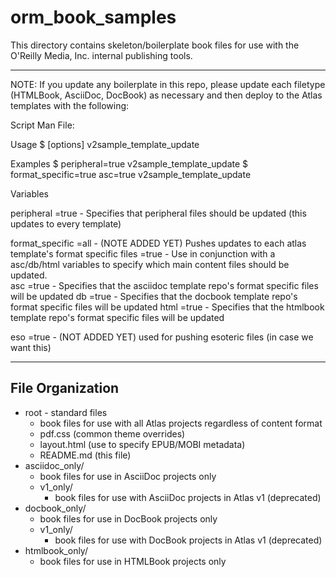 # orm_book_samples

This directory contains skeleton/boilerplate book files for use with the O'Reilly Media, Inc. internal publishing tools.

----
NOTE: If you update any boilerplate in this repo, please update each filetype (HTMLBook, AsciiDoc, DocBook) as necessary and then deploy to the Atlas templates with the following:

Script Man File:

Usage
$ [options] v2sample_template_update

Examples
$ peripheral=true v2sample_template_update
$ format_specific=true asc=true v2sample_template_update

Variables

peripheral
   =true  - Specifies that peripheral files should be updated (this updates to every template) 

format_specific
   =all    - (NOTE ADDED YET) Pushes updates to each atlas template's format specific files
   =true   - Use in conjunction with a asc/db/html variables to specify which main content files
             should be updated.    
   asc
      =true  - Specifies that the asciidoc template repo's format specific files will be updated
   db
      =true  - Specifies that the docbook template repo's format specific files will be updated
   html
      =true  - Specifies that the htmlbook template repo's format specific files will be updated

eso
    =true   - (NOT ADDED YET) used for pushing esoteric files (in case we want this)

----

## File Organization

* root - standard files
  * book files for use with all Atlas projects regardless of content format
  * pdf.css (common theme overrides)
  * layout.html (use to specify EPUB/MOBI metadata)
  * README.md (this file)
* asciidoc_only/
  * book files for use in AsciiDoc projects only
  * v1_only/
    * book files for use with AsciiDoc projects in Atlas v1 (deprecated)
* docbook_only/
  * book files for use in DocBook projects only
  * v1_only/
    * book files for use with DocBook projects in Atlas v1 (deprecated)
* htmlbook_only/
  * book files for use in HTMLBook projects only
